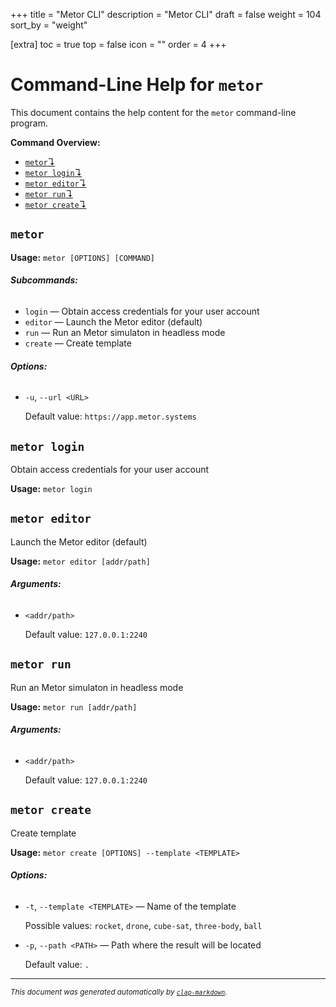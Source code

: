 +++
title = "Metor CLI"
description = "Metor CLI"
draft = false
weight = 104
sort_by = "weight"

[extra]
toc = true
top = false
icon = ""
order = 4
+++

# Command-Line Help for `metor`

This document contains the help content for the `metor` command-line program.

**Command Overview:**

* [`metor`↴](#metor)
* [`metor login`↴](#metor-login)
* [`metor editor`↴](#metor-editor)
* [`metor run`↴](#metor-run)
* [`metor create`↴](#metor-create)

## `metor`

**Usage:** `metor [OPTIONS] [COMMAND]`

###### **Subcommands:**

* `login` — Obtain access credentials for your user account
* `editor` — Launch the Metor editor (default)
* `run` — Run an Metor simulaton in headless mode
* `create` — Create template

###### **Options:**

* `-u`, `--url <URL>`

  Default value: `https://app.metor.systems`



## `metor login`

Obtain access credentials for your user account

**Usage:** `metor login`



## `metor editor`

Launch the Metor editor (default)

**Usage:** `metor editor [addr/path]`

###### **Arguments:**

* `<addr/path>`

  Default value: `127.0.0.1:2240`



## `metor run`

Run an Metor simulaton in headless mode

**Usage:** `metor run [addr/path]`

###### **Arguments:**

* `<addr/path>`

  Default value: `127.0.0.1:2240`



## `metor create`

Create template

**Usage:** `metor create [OPTIONS] --template <TEMPLATE>`

###### **Options:**

* `-t`, `--template <TEMPLATE>` — Name of the template

  Possible values: `rocket`, `drone`, `cube-sat`, `three-body`, `ball`

* `-p`, `--path <PATH>` — Path where the result will be located

  Default value: `.`



<hr/>

<small><i>
    This document was generated automatically by
    <a href="https://crates.io/crates/clap-markdown"><code>clap-markdown</code></a>.
</i></small>
